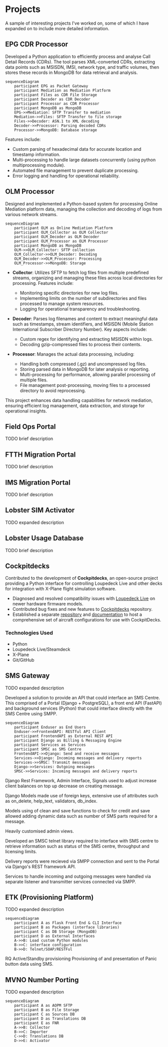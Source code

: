 # Projects

A sample of interesting projects I've worked on, some of which I have expanded on to include more detailed information.

## EPG CDR Processor
Developed a Python application to efficiently process and analyse Call Detail Records (CDRs). The tool parses XML-converted CDRs, extracting data points such as MSISDN, IMSI, network type, and traffic volumes, then stores these records in MongoDB for data retrieval and analysis.


``` mermaid
sequenceDiagram
    participant EPG as Packet Gateway
    participant Mediation as Mediation Platform
    participant Files as CDR File Storage
    participant Decoder as CDR Decoder
    participant Processor as CDR Processor
    participant MongoDB as MongoDB
    EPG->>Mediation: SFTP Transfer to mediation
    Mediation->>Files: SFTP Transfer to file storage
    Files->>Decoder: ASN.1 to XML decoding
    Decoder->>Processor: Parsing decoded CDRs 
    Processor->>MongoDB: Database storage 
```


Features include:

- Custom parsing of hexadecimal data for accurate location and timestamp information.
- Multi-processing to handle large datasets concurrently (using python multiprocessing module).
- Automated file management to prevent duplicate processing.
- Error logging and handling for operational reliability.

## OLM Processor
Designed and implemented a Python-based system for processing Online Mediation platform data, managing the collection and decoding of logs from various network streams.

``` mermaid
sequenceDiagram
    participant OLM as Online Mediation Platform
    participant OLM_Collector as OLM Collector
    participant OLM_Decoder as OLM Decoder
    participant OLM_Processor as OLM Processor
    participant MongoDB as MongoDB
    OLM->>OLM_Collector: SFTP collection
    OLM_Collector->>OLM_Decoder: Decoding
    OLM_Decoder->>OLM_Processor: Processing
    OLM_Processor->>MongoDB: Storage
```

- **Collector**: Utilizes SFTP to fetch log files from multiple predefined streams, organizing and managing these files across local directories for processing. Features include:
  - Monitoring specific directories for new log files.
  - Implementing limits on the number of subdirectories and files processed to manage system resources.
  - Logging for operational transparency and troubleshooting.

- **Decoder**: Parses log filenames and content to extract meaningful data such as timestamps, stream identifiers, and MSISDN (Mobile Station International Subscriber Directory Number). Key aspects include:
  - Custom regex for identifying and extracting MSISDN within logs.
  - Decoding gzip-compressed files to process their contents.

- **Processor**: Manages the actual data processing, including:
  - Handling both compressed (.gz) and uncompressed log files.
  - Storing parsed data in MongoDB for later analysis or reporting.
  - Multi-processing for performance, allowing parallel processing of multiple files.
  - File management post-processing, moving files to a processed directory to avoid reprocessing.

This project enhances data handling capabilities for network mediation, ensuring efficient log management, data extraction, and storage for operational insights.

## Field Ops Portal
TODO brief description

## FTTH Migration Portal
TODO brief description

## IMS Migration Portal
TODO brief description

## Lobster SIM Activator
TODO expanded description

## Lobster Usage Database
TODO brief description

## Cockpitdecks
Contributed to the development of **Cockpitdecks**, an open-source project providing a Python interface for controlling Loupedeck Live and other decks for integration with X-Plane flight simulation software.

- Diagnosed and resolved compatibility issues with [Loupedeck Live](https://github.com/devleaks/python-loupedeck-live/issues/2) on newer hardware firmware models.
- Contributed bug fixes and new features to [Cockpitdecks](https://github.com/devleaks/cockpitdecks/commits/main/?author=dlicudi) repository.
- Established a separate [repository](https://github.com/dlicudi/cockpitdecks-configs) and [documentation](https://dlicudi.github.io/cockpitdecks-configs/) to host a comprehensive set of aircraft configurations for use with CockpitDecks.

### Technologies Used ###
- Python
- Loupedeck Live/Steamdeck
- X-Plane
- Git/GitHub

## SMS Gateway
TODO expanded description

Developed a solution to provide an API that could interface an SMS Centre.
This comprised of a Portal (Django + PostgreSQL), a front end API (FastAPI) and background services (Python) that could interface directly with the SMS Centre using SMPP.

``` mermaid
sequenceDiagram
    participant Enduser as End Users
    Enduser->>FrontendAPI: RESTful API Client
    participant FrontendAPI as External REST API
    participant Django as Billing & Messaging Engine
    participant Services as Services
    participant SMSC as SMS Centre
    FrontendAPI->>Django: Send and receive messages
    Services->>Django: Incoming messages and delivery reports
    Services->>SMSC: Transmit messages
    Django->>Services: Outgoing messages
    SMSC->>Services: Incoming messages and delivery reports
```

Django Rest Framework, Admin Interface, Signals used to adjust increase client balances on top up decrease on creating message.

Django Models made use of foreign keys, extensive use of attributes such as on_delete, help_text, validators, db_index.

Models using of clean and save functions to check for credit and save allowed adding dynamic data such as number of SMS parts required for a message.

Heavily customised admin views.

Developed an SMSC telnet library required to interface with SMS centre to retrieve information such as status of the SMS centre, throughput and licensing limits.


Delivery reports were recieved via SMPP connection and sent to the Portal via Django's REST framework API.

Services to handle incoming and outgoing messages were handled via separate listener and transmitter services connected via SMPP.

## ETK (Provisioning Platform)
TODO expanded description


``` mermaid
sequenceDiagram
    participant A as Flask Front End & CLI Interface
    participant B as Packages (interface libraries)
    participant C as DB Storage (MongoDB)
    participant D as External Interfaces
    A->>B: Load custom Python modules
    B->>C: interface configuration
    B->>D: Telnet/SOAP/RESTFul
```

RQ Active/Standby provisioning
Provisioning of and presentation of Panic button data using SMS.


## MVNO Number Porting
TODO expanded description

``` mermaid
sequenceDiagram
    participant A as AOPM SFTP
    participant B as File Storage
    participant C as Sources DB
    participant D as Translations DB
    participant E as FNR
    A->>B: Collector
    B->>C: Importer
    C->>D: Translations DB
    D->>E: Activator
```
